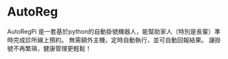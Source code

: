 # AutoReg
AutoRegPi 是一套基於python的自動掛號機器人，能幫助家人（特別是長輩）準時完成診所線上預約。   無需額外主機，定時自動執行，並可自動回報結果。  讓掛號不再繁瑣，健康管理更輕鬆！
